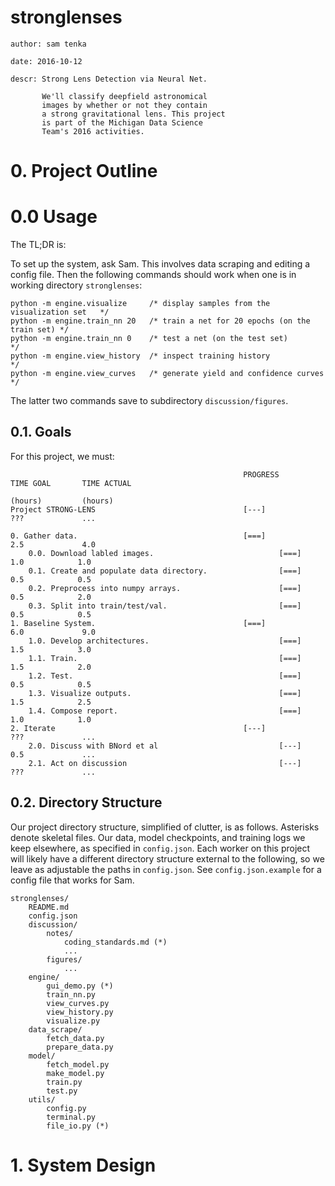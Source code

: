# stronglenses
    author: sam tenka

    date: 2016-10-12

    descr: Strong Lens Detection via Neural Net.

           We'll classify deepfield astronomical
           images by whether or not they contain
           a strong gravitational lens. This project
           is part of the Michigan Data Science
           Team's 2016 activities.

# 0. Project Outline

# 0.0 Usage 

The TL;DR is:

To set up the system, ask Sam. This involves
data scraping and editing a config file. Then
the following commands should work when one
is in working directory `stronglenses`:

    python -m engine.visualize     /* display samples from the visualization set   */
    python -m engine.train_nn 20   /* train a net for 20 epochs (on the train set) */
    python -m engine.train_nn 0    /* test a net (on the test set)                 */
    python -m engine.view_history  /* inspect training history                     */
    python -m engine.view_curves   /* generate yield and confidence curves         */

The latter two commands save to subdirectory `discussion/figures`. 

## 0.1. Goals

For this project, we must:

                                                        PROGRESS        TIME GOAL       TIME ACTUAL
                                                                        (hours)         (hours)
    Project STRONG-LENS                                 [---]           ???             ...            
  
    0. Gather data.                                     [===]           2.5             4.0 
        0.0. Download labled images.                            [===]           1.0            1.0
        0.1. Create and populate data directory.                [===]           0.5            0.5
        0.2. Preprocess into numpy arrays.                      [===]           0.5            2.0
        0.3. Split into train/test/val.                         [===]           0.5            0.5
    1. Baseline System.                                 [===]           6.0             9.0
        1.0. Develop architectures.                             [===]           1.5            3.0
        1.1. Train.                                             [===]           1.5            2.0
        1.2. Test.                                              [===]           0.5            0.5
        1.3. Visualize outputs.                                 [===]           1.5            2.5
        1.4. Compose report.                                    [===]           1.0            1.0
    2. Iterate                                          [---]           ???             ...
        2.0. Discuss with BNord et al                           [---]           0.5             ...
        2.1. Act on discussion                                  [---]           ???             ...

## 0.2. Directory Structure

Our project directory structure, simplified of clutter, is
as follows. Asterisks denote skeletal files. Our data, model
checkpoints, and training logs we keep elsewhere, as specified
in `config.json`. Each worker on this project will likely
have a different directory structure external to the following,
so we leave as adjustable the paths in `config.json`. See
`config.json.example` for a config file that works for Sam.

    stronglenses/
        README.md
        config.json
        discussion/
            notes/
                coding_standards.md (*)
                ...
            figures/
                ...
        engine/
            gui_demo.py (*)
            train_nn.py
            view_curves.py
            view_history.py
            visualize.py
        data_scrape/
            fetch_data.py
            prepare_data.py
        model/
            fetch_model.py
            make_model.py
            train.py
            test.py
        utils/
            config.py 
            terminal.py
            file_io.py (*)

# 1. System Design



